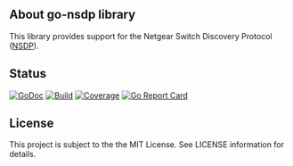 ## About go-nsdp library
This library provides support for the Netgear Switch Discovery Protocol ([NSDP](https://en.wikipedia.org/wiki/Netgear_Switch_Discovery_Protocol)).

## Status
[![GoDoc](https://godoc.org/github.com/hdecarne-github/go-nsdp?status.svg)](https://godoc.org/github.com/hdecarne-github/go-nsdp)
[![Build](https://github.com/hdecarne-github/go-nsdp/actions/workflows/build.yml/badge.svg)](https://github.com/hdecarne-github/go-nsdp/actions/workflows/build.yml)
[![Coverage](https://sonarcloud.io/api/project_badges/measure?project=hdecarne-github_go-nsdp&metric=coverage)](https://sonarcloud.io/summary/new_code?id=hdecarne-github_go-nsdp)
[![Go Report Card](https://goreportcard.com/badge/github.com/hdecarne-github/go-nsdp)](https://goreportcard.com/report/github.com/hdecarne-github/go-nsdp)

## License
This project is subject to the the MIT License. See LICENSE information for details.